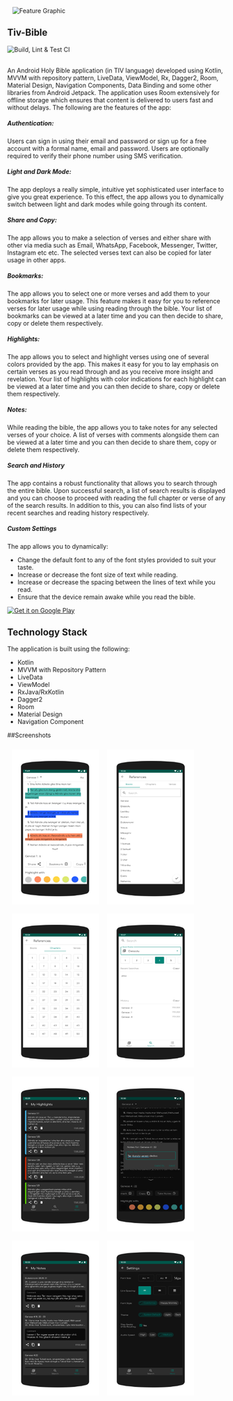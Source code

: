 
&nbsp;&nbsp;&nbsp;<img src="https://github.com/IniongunIsaac/Tiv-Bible/blob/develop/media/feature_graphic.png" width="800" height="400" alt="Feature Graphic">

## Tiv-Bible

![Build, Lint & Test CI](https://github.com/IniongunIsaac/Tiv-Bible/workflows/Build,%20Lint%20&%20Test%20CI/badge.svg) <br><br>

An Android Holy Bible application (in TIV language) developed using Kotlin, MVVM with repository pattern, LiveData, ViewModel, Rx, Dagger2, Room, Material Design, Navigation Components, Data Binding and some other libraries from Android Jetpack.
The application uses Room extensively for offline storage which ensures that content is delivered to users fast and without delays. The following are the features of the app:

##### Authentication:
Users can sign in using their email and password or sign up for a free account with a formal name, email and password. Users are optionally required to verify their phone number using SMS verification.

##### Light and Dark Mode:
The app deploys a really simple, intuitive yet sophisticated user interface to give you
great experience. To this effect, the app allows you to dynamically switch between light and dark modes while going through its content.

##### Share and Copy:
The app allows you to make a selection of verses and either share with other via media such as Email, WhatsApp, Facebook, Messenger, Twitter, Instagram etc etc. The selected verses text can also be copied for later usage in other apps.

##### Bookmarks:
The app allows you to select one or more verses and add them to your bookmarks for later usage. This feature makes it easy for you to reference verses for later usage while using reading through the bible. Your list of bookmarks can be viewed at a later time and you can then decide to share, copy or delete them respectively.

##### Highlights:
The app allows you to select and highlight verses using one of several colors provided by the app. This makes it easy for you to lay emphasis on certain verses as you read through and as you receive more insight and revelation. Your list of highlights with color indications for each highlight can be viewed at a later time and you can then decide to share, copy or delete them respectively.

##### Notes:
While reading the bible, the app allows you to take notes for any selected verses of your choice. A list of verses with comments alongside them can be viewed at a later time and you can then decide to share them, copy or delete them respectively.

##### Search and History
The app contains a robust functionality that allows you to search through the entire bible. Upon successful search, a list of search results is displayed and you can choose to proceed with reading the full chapter or verse of any of the search results. In addition to this, you can also find lists of your recent searches and reading history respectively.

##### Custom Settings
The app allows you to dynamically:
* Change the default font to any of the font styles provided to suit your taste.
* Increase or decrease the font size of text while reading.
* Increase or decrease the spacing between the lines of text while you read.
* Ensure that the device remain awake while you read the bible.

<a href="https://play.google.com/store/apps/details?id=com.iniongun.tivbible">
    <img alt="Get it on Google Play"
        height="80"
        src="https://play.google.com/intl/en_us/badges/images/generic/en_badge_web_generic.png" />
</a>

## Technology Stack
The application is built using the following:

* Kotlin
* MVVM with Repository Pattern
* LiveData
* ViewModel
* RxJava/RxKotlin
* Dagger2
* Room
* Material Design
* Navigation Component

##Screenshots

[<img src="/media/screenshot_0.png" align="left" width="200" hspace="10" vspace="10">](/media/screenshot_0.png)
[<img src="/media/screenshot_1.png" align="left" width="200" hspace="10" vspace="10">](/media/screenshot_1.png)
[<img src="/media/screenshot_2.png" align="left" width="200" hspace="10" vspace="10">](/media/screenshot_2.png)
[<img src="/media/screenshot_3.png" align="left" width="200" hspace="10" vspace="10">](/media/screenshot_3.png)
[<img src="/media/screenshot_4.png" align="left" width="200" hspace="10" vspace="10">](/media/screenshot_4.png)
[<img src="/media/screenshot_5.png" align="left" width="200" hspace="10" vspace="10">](/media/screenshot_5.png)
[<img src="/media/screenshot_6.png" align="left" width="200" hspace="10" vspace="10">](/media/screenshot_6.png)
[<img src="/media/screenshot_7.png" align="left" width="200" hspace="10" vspace="10">](/media/screenshot_7.png)